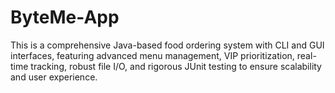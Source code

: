 # ByteMe-App
This is a comprehensive Java-based food ordering system with CLI and GUI interfaces, featuring advanced menu management, VIP prioritization, real-time tracking, robust file I/O, and rigorous JUnit testing to ensure scalability and user experience.
